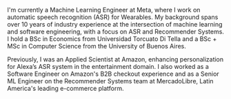 I'm currently a Machine Learning Engineer at Meta, where I work on automatic speech recognition (ASR) for Wearables. My background spans over 10 years of industry experience at the intersection of machine learning and software engineering, with a focus on ASR and Recommender Systems. I hold a BSc in Economics from Universidad Torcuato Di Tella and a BSc + MSc in Computer Science from the University of Buenos Aires.

Previously, I was an Applied Scientist at Amazon, enhancing personalization for Alexa’s ASR system in the entertainment domain. I also worked as a Software Engineer on Amazon's B2B checkout experience and as a Senior ML Engineer on the Recommender Systems team at MercadoLibre, Latin America's leading e-commerce platform.
